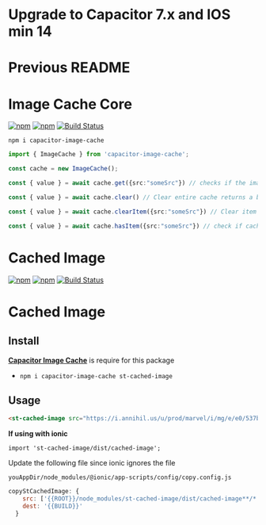 # Upgrade to Capacitor 7.x and IOS min 14

# Previous README
# Image Cache Core

[![npm](https://img.shields.io/npm/v/capacitor-image-cache.svg)](https://www.npmjs.com/package/capacitor-image-cache)
[![npm](https://img.shields.io/npm/dt/capacitor-image-cache.svg?label=npm%20downloads)](https://www.npmjs.com/package/capacitor-image-cache)
[![Build Status](https://travis-ci.org/triniwiz/capacitor-image-cache.svg?branch=master)](https://travis-ci.org/triniwiz/capacitor-image-cache)

`npm i capacitor-image-cache`


```ts
import { ImageCache } from 'capacitor-image-cache';

const cache = new ImageCache();

const { value } = await cache.get({src:"someSrc"}) // checks if the image is in cache and returns the image if not download, store then return

const { value } = await cache.clear() // Clear entire cache returns a boolean

const { value } = await cache.clearItem({src:"someSrc"}) // Clear item cache returns a boolean

const { value } = await cache.hasItem({src:"someSrc"}) // check if cache has item returns a boolean

```

# Cached Image

[![npm](https://img.shields.io/npm/v/st-cached-image.svg)](https://www.npmjs.com/package/st-cached-image)
[![npm](https://img.shields.io/npm/dt/st-cached-image.svg?label=npm%20downloads)](https://www.npmjs.com/package/st-cached-image)
[![Build Status](https://travis-ci.org/triniwiz/st-cached-image.svg?branch=master)](https://travis-ci.org/triniwiz/st-cached-image)

# Cached Image 

## Install
**[Capacitor Image Cache](https://www.npmjs.com/package/capacitor-image-cache)** is require for this package
* `npm i capacitor-image-cache st-cached-image`

## Usage



```html
<st-cached-image src="https://i.annihil.us/u/prod/marvel/i/mg/e/e0/537bafa34baa9.jpg"></st-cached-image>
```

**If using with ionic**

```
import 'st-cached-image/dist/cached-image';
```

Update the following file since ionic ignores the file

`youAppDir/node_modules/@ionic/app-scripts/config/copy.config.js`


```js
copyStCachedImage: {
    src: ['{{ROOT}}/node_modules/st-cached-image/dist/cached-image**/*'],
    dest: '{{BUILD}}'
  }
```
